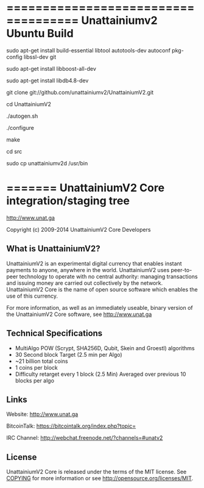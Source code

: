 ====================================
Unattainiumv2 Ubuntu Build
=====================================

sudo apt-get install build-essential libtool autotools-dev autoconf pkg-config libssl-dev git

sudo apt-get install libboost-all-dev

sudo apt-get install libdb4.8-dev

git clone git://github.com/unattainiumv2/UnattainiumV2.git

cd UnattainiumV2

./autogen.sh

./configure

make

cd src

sudo cp unattainiumv2d /usr/bin


=======
UnattainiumV2 Core integration/staging tree
=====================================

http://www.unat.ga

Copyright (c) 2009-2014 UnattainiumV2 Core Developers

What is UnattainiumV2?
----------------

UnattainiumV2 is an experimental digital currency that enables instant payments to
anyone, anywhere in the world. UnattainiumV2 uses peer-to-peer technology to operate
with no central authority: managing transactions and issuing money are carried
out collectively by the network. UnattainiumV2 Core is the name of open source
software which enables the use of this currency.

For more information, as well as an immediately useable, binary version of
the UnattainiumV2 Core software, see http://www.unat.ga

Technical Specifications
---------------------

 - MultiAlgo POW (Scrypt, SHA256D, Qubit, Skein and Groestl) algorithms
 - 30 Second block Target (2.5 min per Algo)
 - ~21 billion total coins
 - 1 coins per block
 - Difficulty retarget every 1 block (2.5 Min) Averaged over previous 10 blocks per algo
 
Links
------------------------
Website: http://www.unat.ga

BitcoinTalk: https://bitcointalk.org/index.php?topic=

IRC Channel: http://webchat.freenode.net/?channels=#unatv2

License
-------

UnattainiumV2 Core is released under the terms of the MIT license. See [COPYING](COPYING) for more
information or see http://opensource.org/licenses/MIT.
